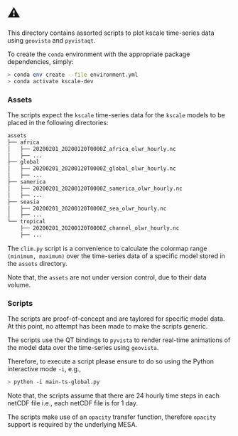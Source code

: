 # ⚠️

This directory contains assorted scripts to plot kscale time-series data using `geovista` and `pyvistaqt`.

To create the `conda` environment with the appropriate package dependencies, simply:

```bash
> conda env create --file environment.yml
> conda activate kscale-dev
```

### Assets

The scripts expect the `kscale` time-series data for the `kscale` models to be placed in the following directories:

```bash
assets
├── africa
│   ├── 20200201_20200120T0000Z_africa_olwr_hourly.nc
│   ├── ...
├── global
│   ├── 20200201_20200120T0000Z_global_olwr_hourly.nc
│   ├── ...
├── samerica
│   ├── 20200201_20200120T0000Z_samerica_olwr_hourly.nc
│   ├── ...
├── seasia
│   ├── 20200201_20200120T0000Z_sea_olwr_hourly.nc
│   ├── ...
└── tropical
    ├── 20200201_20200120T0000Z_channel_olwr_hourly.nc
    ├── ...

```

The `clim.py` script is a convenience to calculate the colormap range `(minimum, maximum)` over the time-series
data of a specific model stored in the `assets` directory.

Note that, the `assets` are not under version control, due to their data volume.

### Scripts

The scripts are proof-of-concept and are taylored for specific model data. At this point, no attempt has been made to
make the scripts generic.

The scripts use the QT bindings to `pyvista` to render real-time animations of the model data over the time-series using
`geovista`.

Therefore, to execute a script please ensure to do so using the Python interactive mode `-i`, e.g.,

```bash
> python -i main-ts-global.py
```

Note that, the scripts assume that there are 24 hourly time steps in each netCDF file i.e., each netCDF file is for 1 day.

The scripts make use of an `opacity` transfer function, therefore `opacity` support is required by the underlying MESA.